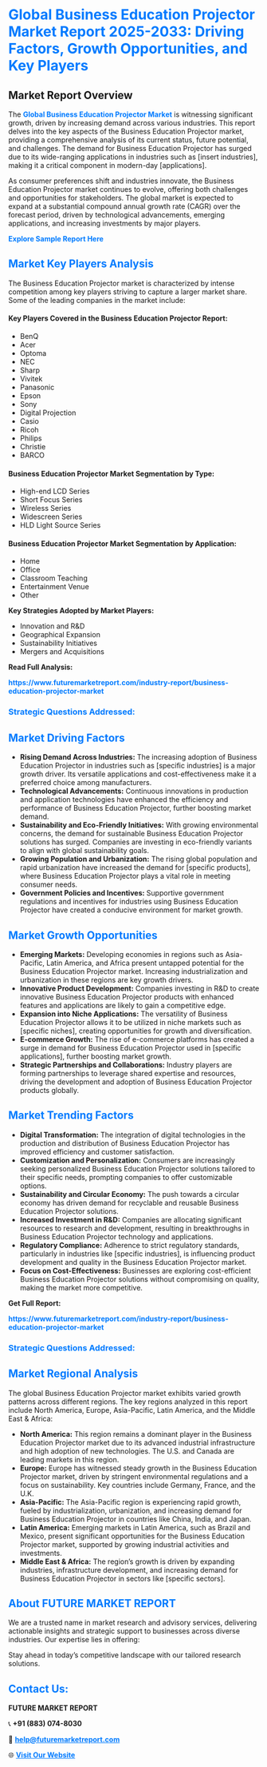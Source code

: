 <h1 style="color: #007BFF;">Global Business Education Projector Market Report 2025-2033: Driving Factors, Growth Opportunities, and Key Players</h1>

<section id="overview">
<h2>Market Report Overview</h2>
<p>The <a href="https://www.futuremarketreport.com/industry-report/business-education-projector-market" style="color: #007BFF; text-decoration: none;"><strong>Global Business Education Projector Market</strong></a> is witnessing significant growth, driven by increasing demand across various industries. This report delves into the key aspects of the Business Education Projector market, providing a comprehensive analysis of its current status, future potential, and challenges. The demand for Business Education Projector has surged due to its wide-ranging applications in industries such as [insert industries], making it a critical component in modern-day [applications].</p>
<p>As consumer preferences shift and industries innovate, the Business Education Projector market continues to evolve, offering both challenges and opportunities for stakeholders. The global market is expected to expand at a substantial compound annual growth rate (CAGR) over the forecast period, driven by technological advancements, emerging applications, and increasing investments by major players.</p>
</section>

<section id="overview">
<p><a href="https://www.futuremarketreport.com/request-sample/reportId=52462" style="color: #007BFF; text-decoration: none;"><strong>Explore Sample Report Here</strong></a></p>
</section>

<section id="key-players">
<h2 style="color: #007BFF;">Market Key Players Analysis</h2>
<p>The Business Education Projector market is characterized by intense competition among key players striving to capture a larger market share. Some of the leading companies in the market include:</p>
<h4>Key Players Covered in the Business Education Projector Report:</h4>
<ul><li>BenQ</li><li>Acer</li><li>Optoma</li><li>NEC</li><li>Sharp</li><li>Vivitek</li><li>Panasonic</li><li>Epson</li><li>Sony</li><li>Digital Projection</li><li>Casio</li><li>Ricoh</li><li>Philips</li><li>Christie</li><li>BARCO</li></ul>
<h4>Business Education Projector Market Segmentation by Type:</h4>
<ul><li>High-end LCD Series</li><li>Short Focus Series</li><li>Wireless Series</li><li>Widescreen Series</li><li>HLD Light Source Series</li></ul>

<h4>Business Education Projector Market Segmentation by Application:</h4>
<ul><li>Home</li><li>Office</li><li>Classroom Teaching</li><li>Entertainment Venue</li><li>Other</li></ul>
<p><strong>Key Strategies Adopted by Market Players:</strong></p>
<ul>
<li>Innovation and R&D</li>
<li>Geographical Expansion</li>
<li>Sustainability Initiatives</li>
<li>Mergers and Acquisitions</li>
</ul>
</section>

<section>
<p><strong>Read Full Analysis: </strong></p><a href="https://www.futuremarketreport.com/industry-report/business-education-projector-market" style="color: #007BFF; text-decoration: none;"><strong>https://www.futuremarketreport.com/industry-report/business-education-projector-market</strong></a>
<h3 style="color: #007BFF;">Strategic Questions Addressed:</h3>
</section>

<section id="driving-factors">
<h2 style="color: #007BFF;">Market Driving Factors</h2>
<ul>
<li><strong>Rising Demand Across Industries:</strong> The increasing adoption of Business Education Projector in industries such as [specific industries] is a major growth driver. Its versatile applications and cost-effectiveness make it a preferred choice among manufacturers.</li>
<li><strong>Technological Advancements:</strong> Continuous innovations in production and application technologies have enhanced the efficiency and performance of Business Education Projector, further boosting market demand.</li>
<li><strong>Sustainability and Eco-Friendly Initiatives:</strong> With growing environmental concerns, the demand for sustainable Business Education Projector solutions has surged. Companies are investing in eco-friendly variants to align with global sustainability goals.</li>
<li><strong>Growing Population and Urbanization:</strong> The rising global population and rapid urbanization have increased the demand for [specific products], where Business Education Projector plays a vital role in meeting consumer needs.</li>
<li><strong>Government Policies and Incentives:</strong> Supportive government regulations and incentives for industries using Business Education Projector have created a conducive environment for market growth.</li>
</ul>
</section>

<section id="growth-opportunities">
<h2 style="color: #007BFF;">Market Growth Opportunities</h2>
<ul>
<li><strong>Emerging Markets:</strong> Developing economies in regions such as Asia-Pacific, Latin America, and Africa present untapped potential for the Business Education Projector market. Increasing industrialization and urbanization in these regions are key growth drivers.</li>
<li><strong>Innovative Product Development:</strong> Companies investing in R&D to create innovative Business Education Projector products with enhanced features and applications are likely to gain a competitive edge.</li>
<li><strong>Expansion into Niche Applications:</strong> The versatility of Business Education Projector allows it to be utilized in niche markets such as [specific niches], creating opportunities for growth and diversification.</li>
<li><strong>E-commerce Growth:</strong> The rise of e-commerce platforms has created a surge in demand for Business Education Projector used in [specific applications], further boosting market growth.</li>
<li><strong>Strategic Partnerships and Collaborations:</strong> Industry players are forming partnerships to leverage shared expertise and resources, driving the development and adoption of Business Education Projector products globally.</li>
</ul>
</section>

<section id="trending-factors">
<h2 style="color: #007BFF;">Market Trending Factors</h2>
<ul>
<li><strong>Digital Transformation:</strong> The integration of digital technologies in the production and distribution of Business Education Projector has improved efficiency and customer satisfaction.</li>
<li><strong>Customization and Personalization:</strong> Consumers are increasingly seeking personalized Business Education Projector solutions tailored to their specific needs, prompting companies to offer customizable options.</li>
<li><strong>Sustainability and Circular Economy:</strong> The push towards a circular economy has driven demand for recyclable and reusable Business Education Projector solutions.</li>
<li><strong>Increased Investment in R&D:</strong> Companies are allocating significant resources to research and development, resulting in breakthroughs in Business Education Projector technology and applications.</li>
<li><strong>Regulatory Compliance:</strong> Adherence to strict regulatory standards, particularly in industries like [specific industries], is influencing product development and quality in the Business Education Projector market.</li>
<li><strong>Focus on Cost-Effectiveness:</strong> Businesses are exploring cost-efficient Business Education Projector solutions without compromising on quality, making the market more competitive.</li>
</ul>
</section>

<section>
<p><strong>Get Full Report: </strong></p><a href="https://www.futuremarketreport.com/industry-report/business-education-projector-market" style="color: #007BFF; text-decoration: none;"><strong>https://www.futuremarketreport.com/industry-report/business-education-projector-market</strong></a>
<h3 style="color: #007BFF;">Strategic Questions Addressed:</h3>
</section>


<section id="regional-analysis">
<h2 style="color: #007BFF;">Market Regional Analysis</h2>
<p>The global Business Education Projector market exhibits varied growth patterns across different regions. The key regions analyzed in this report include North America, Europe, Asia-Pacific, Latin America, and the Middle East & Africa:</p>
<ul>
<li><strong>North America:</strong> This region remains a dominant player in the Business Education Projector market due to its advanced industrial infrastructure and high adoption of new technologies. The U.S. and Canada are leading markets in this region.</li>
<li><strong>Europe:</strong> Europe has witnessed steady growth in the Business Education Projector market, driven by stringent environmental regulations and a focus on sustainability. Key countries include Germany, France, and the U.K.</li>
<li><strong>Asia-Pacific:</strong> The Asia-Pacific region is experiencing rapid growth, fueled by industrialization, urbanization, and increasing demand for Business Education Projector in countries like China, India, and Japan.</li>
<li><strong>Latin America:</strong> Emerging markets in Latin America, such as Brazil and Mexico, present significant opportunities for the Business Education Projector market, supported by growing industrial activities and investments.</li>
<li><strong>Middle East & Africa:</strong> The region’s growth is driven by expanding industries, infrastructure development, and increasing demand for Business Education Projector in sectors like [specific sectors].</li>
</ul>
</section>

<footer>
<h2 style="color: #007BFF;">About FUTURE MARKET REPORT</h2>
<p>We are a trusted name in market research and advisory services, delivering actionable insights and strategic support to businesses across diverse industries. Our expertise lies in offering:</p>

<p>Stay ahead in today’s competitive landscape with our tailored research solutions.</p>

<h2 style="color: #007BFF;">Contact Us:</h2>
<p><strong>FUTURE MARKET REPORT</strong></p>
<p>📞 <strong>+91 (883) 074-8030</strong></p>
<p>📧 <strong><a href="mailto:help@futuremarketreport.com" style="color: #007BFF;">help@futuremarketreport.com</a></strong></p>
<p>🌐 <strong><a href="https://www.futuremarketreport.com/" style="color: #007BFF;">Visit Our Website</a></strong></p>
</footer>